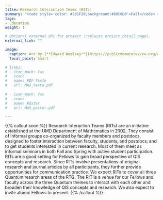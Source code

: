 ```yaml
---
title: Research Interaction Teams (RITs)
summary: "<code style='color: #231F20;background:#88C0D0'>Fall</code> <code style='color: #231F20;background:#F9CADF'>Spring</code> <br> Weekly seminars to discuss current research in Math and QIS."
tags:
- Education
weight: 1

# Optional external URL for project (replaces project detail page).
external_link: ""

image:
  caption: Art by [**Edward Woolsey**](https://publicdomainreview.org/collection/fancy-turning)
  focal_point: Smart

# links:
# - icon_pack: fas
#   icon:
#   name: PDF Texto
#   url: MAS_texto.pdf
  
# - icon_pack: fas
#   icon:
#   name: Póster
#   url: MAS_poster.pdf

---
```


{{% callout soon %}}
Research Interaction Teams (RITs) are an initiative established at the UMD Department of Mathematics in 2002. They consist of informal groups co-organized by faculty members and postdocs, designed to foster interaction between faculty, students, and postdocs, and to get students interested in current research. Most of them meet as informal seminars in both Fall and Spring with active student participation.
RITs are a good setting for Fellows to gain broad perspective of QIS concepts and research. Since RITs involve presentations of original research and journal articles by all participants, they further provide opportunities for communication practice. We expect RITs to cover all three Quantum resarch areas of the RTG. The RIT is a venue for our Fellows and faculty across the three Quantum themes to interact with each other and broaden their knowledge of QIS concepts and research. We also expect to invite alumni Fellows to present.
{{% /callout %}}
